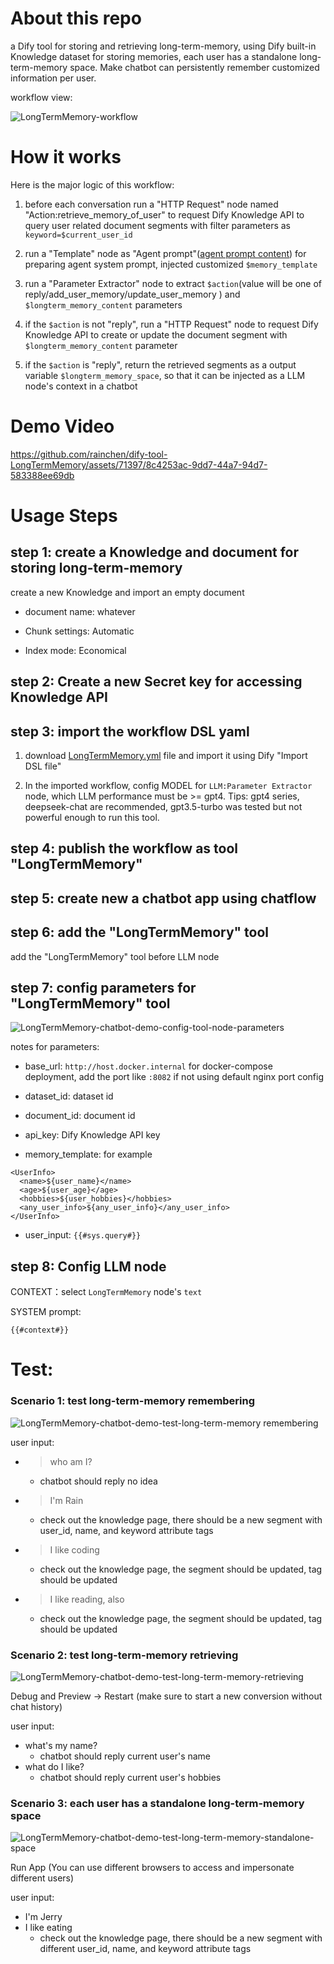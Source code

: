 # About this repo

a Dify tool for storing and retrieving long-term-memory, using Dify built-in Knowledge dataset for storing memories, each user has a standalone long-term-memory space.
Make chatbot can persistently remember customized information per user.

workflow view:

![LongTermMemory-workflow](screenshots/LongTermMemory-workflow.png)

# How it works

Here is the major logic of this workflow:

1. before each conversation run a "HTTP Request" node named "Action:retrieve_memory_of_user" to request Dify Knowledge API to query user related document segments with filter parameters as `keyword=$current_user_id`
2. run a "Template" node as "Agent prompt"([agent prompt content](agent-prompt.md)) for preparing agent system prompt, injected customized `$memory_template`

2. run a "Parameter Extractor" node to extract `$action`(value will be one of reply/add_user_memory/update_user_memory ) and `$longterm_memory_content` parameters
3. if the `$action` is not "reply",  run a "HTTP Request" node to request Dify Knowledge API to create or update the document segment with `$longterm_memory_content` parameter
4. if the `$action` is "reply", return the retrieved segments as a output variable `$longterm_memory_space`, so that it can be injected as a LLM node's context in a chatbot


# Demo Video

https://github.com/rainchen/dify-tool-LongTermMemory/assets/71397/8c4253ac-9dd7-44a7-94d7-583388ee69db





# Usage Steps

## step 1: create a Knowledge and document for storing long-term-memory

create a new Knowledge and import an empty document

- document name: whatever

- Chunk settings: Automatic

- Index mode: Economical

## step 2: Create a new Secret key for accessing Knowledge API



## step 3:  import the workflow DSL yaml

1) download [LongTermMemory.yml](https://raw.githubusercontent.com/rainchen/dify-tool-LongTermMemory/main/LongTermMemory.yml) file and import it using Dify "Import DSL file"

2) In the imported workflow, config MODEL for `LLM:Parameter Extractor` node, which LLM performance must be >= gpt4.
Tips: gpt4 series, deepseek-chat are recommended, gpt3.5-turbo was tested but not powerful enough to run this tool.


## step 4: publish the workflow as tool "LongTermMemory"



## step 5: create new a chatbot app using chatflow



## step 6: add the "LongTermMemory" tool 

add the "LongTermMemory" tool before LLM node



## step 7: config parameters for "LongTermMemory" tool

![LongTermMemory-chatbot-demo-config-tool-node-parameters](screenshots/LongTermMemory-chatbot-demo-config-tool-node-parameters.png)

notes for parameters:

- base_url: `http://host.docker.internal` for docker-compose deployment, add the port like `:8082` if not using default nginx port config

- dataset_id: dataset id

- document_id:  document id

- api_key: Dify Knowledge API key

- memory_template: for example

```
<UserInfo>
  <name>${user_name}</name>
  <age>${user_age}</age>
  <hobbies>${user_hobbies}</hobbies>
  <any_user_info>${any_user_info}</any_user_info>
</UserInfo>
```

- user_input: `{{#sys.query#}}`



## step 8: Config LLM node



CONTEXT：select `LongTermMemory` node's `text` 

SYSTEM prompt:

```
{{#context#}}
```



# Test:

### Scenario 1: test long-term-memory remembering

![LongTermMemory-chatbot-demo-test-long-term-memory remembering](screenshots/LongTermMemory-chatbot-demo-test-long-term-memory-remembering.png)

user input:

- > who am I?

  - chatbot should reply no idea

- > I'm Rain

  - check out the knowledge page, there should be a new segment with user_id, name, and keyword attribute tags

- > I like coding

  - check out  the knowledge page, the segment should be updated,  <hobbies> tag should be updated

- > I like reading, also

  - check out  the knowledge page, the segment should be updated,  <hobbies> tag should be updated

### Scenario 2: test long-term-memory retrieving

![LongTermMemory-chatbot-demo-test-long-term-memory-retrieving](screenshots/LongTermMemory-chatbot-demo-test-long-term-memory-retrieving.png)

Debug and Preview -> Restart (make sure to start a new conversion without chat history)

user input:

- what's my name?
  - chatbot should reply current user's name
- what do I like?
  - chatbot should reply current user's hobbies



### Scenario 3: each user has a standalone long-term-memory space

![LongTermMemory-chatbot-demo-test-long-term-memory-standalone-space](screenshots/LongTermMemory-chatbot-demo-test-long-term-memory-standalone-space.png)

Run App (You can use different browsers to access and impersonate different users)

user input:

- I'm Jerry
- I like eating
  - check out the knowledge page, there should be a new segment with different user_id, name, and keyword attribute tags
